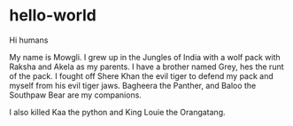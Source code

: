 # hello-world

Hi humans

My name is Mowgli. I grew up in the Jungles of India with a wolf pack with Raksha and Akela as my parents. I have a brother named Grey, hes the runt of the pack. I fought off Shere Khan the evil tiger to defend my pack and myself from his evil tiger jaws. Bagheera the Panther, and Baloo the Southpaw Bear are my companions. 

I also killed Kaa the python and King Louie the Orangatang. 
